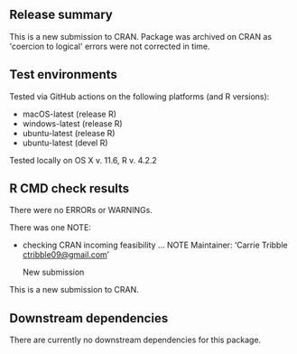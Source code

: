 ## Release summary
This is a new submission to CRAN. Package was archived on CRAN as 'coercion
to logical' errors were not corrected in time. 

## Test environments
Tested via GitHub actions on the following platforms (and R versions):
* macOS-latest (release R)
* windows-latest (release R)
* ubuntu-latest (release R)
* ubuntu-latest (devel R)

Tested locally on OS X v. 11.6, R v. 4.2.2

## R CMD check results 
There were no ERRORs or WARNINGs. 

There was one NOTE:
* checking CRAN incoming feasibility ... NOTE
  Maintainer: ‘Carrie Tribble <ctribble09@gmail.com>’

  New submission

This is a new submission to CRAN.

## Downstream dependencies
There are currently no downstream dependencies for this package. 
